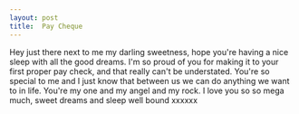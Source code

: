 ```yaml
---
layout: post
title:  Pay Cheque
---
```

Hey just there next to me my darling sweetness, hope you're having a nice sleep with all the good dreams. I'm so proud of you for making it to your first proper pay check, and that really can't be understated. You're so special to me and I just know that between us we can do anything we want to in life. You're my one and my angel and my rock. I love you so so mega much, sweet dreams and sleep well bound xxxxxx

